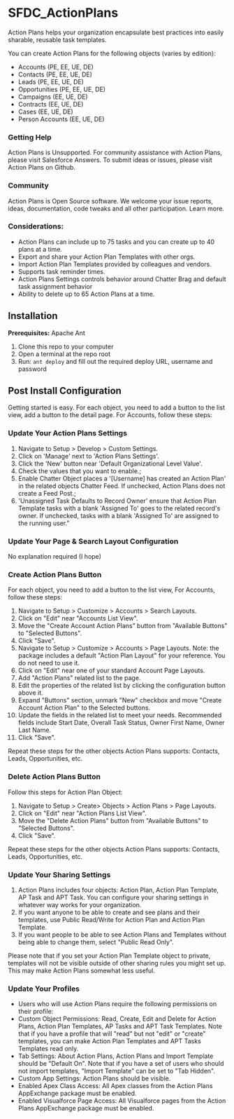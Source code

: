 SFDC_ActionPlans
================

Action Plans helps your organization encapsulate best practices into easily sharable, reusable task templates.

You can create Action Plans for the following objects (varies by edition):
  * Accounts (PE, EE, UE, DE)
  * Contacts (PE, EE, UE, DE)
  * Leads (PE, EE, UE, DE)
  * Opportunities (PE, EE, UE, DE)
  * Campaigns (EE, UE, DE)
  * Contracts (EE, UE, DE)
  * Cases (EE, UE, DE)
  * Person Accounts (EE, UE, DE)

### Getting Help
Action Plans is Unsupported. For community assistance with Action Plans, please visit Salesforce Answers. To submit ideas or issues, please visit Action Plans on Github.

### Community
Action Plans is Open Source software. We welcome your issue reports, ideas, documentation, code tweaks and all other participation. Learn more.

### Considerations:
  * Action Plans can include up to 75 tasks and you can create up to 40 plans at a time.
  * Export and share your Action Plan Templates with other orgs.
  * Import Action Plan Templates provided by colleagues and vendors.
  * Supports task reminder times.
  * Action Plans Settings controls behavior around Chatter Brag and default task assignment behavior
  * Ability to delete up to 65 Action Plans at a time.


Installation
------------
<b>Prerequisites:</b> Apache Ant

  1. Clone this repo to your computer
  2. Open a terminal at the repo root
  3. Run: `ant deploy` and fill out the required deploy URL, username and password

Post Install Configuration
--------------------------

Getting started is easy. For each object, you need to add a button to the list view, add a button to the detail page. For Accounts, follow these steps:

### Update Your Action Plans Settings
  1. Navigate to Setup > Develop > Custom Settings. 
  2. Click on 'Manage' next to 'Action Plans Settings'. 
  3. Click the 'New' button near 'Default Organizational Level Value'. 
  4. Check the values that you want to enable.;
  5. Enable Chatter Object places a '[Username] has created an Action Plan' in the related objects Chatter Feed. If unchecked, Action Plans does not create a Feed Post.;
  6. 'Unassigned Task Defaults to Record Owner' ensure that Action Plan Template tasks with a blank 'Assigned To' goes to the related record's owner. If unchecked, tasks with a blank 'Assigned To' are assigned to the running user."

### Update Your Page & Search Layout Configuration
No explanation required (I hope)

### Create Action Plans Button
For each object, you need to add a button to the list view, For Accounts, follow these steps:
  1. Navigate to Setup > Customize > Accounts > Search Layouts.
  2. Click on "Edit" near "Accounts List View".
  3. Move the "Create Account Action Plans" button from "Available Buttons" to "Selected Buttons".
  4. Click "Save".
  5. Navigate to Setup > Customize > Accounts > Page Layouts. Note: the package includes a default "Action Plan Layout" for your reference. You do not need to use it.
  6. Click on "Edit" near one of your standard Account Page Layouts.
  7. Add "Action Plans" related list to the page.
  8. Edit the properties of the related list by clicking the configuration button above it.
  9. Expand "Buttons" section, unmark "New" checkbox and move "Create Account Action Plan" to the Selected buttons.
  10. Update the fields in the related list to meet your needs. Recommended fields include Start Date, Overall Task Status, Owner First Name, Owner Last Name.
  11. Click "Save".

Repeat these steps for the other objects Action Plans supports: Contacts, Leads, Opportunities, etc.

### Delete Action Plans Button
Follow this steps for Action Plan Object:
  1. Navigate to Setup > Create> Objects > Action Plans > Page Layouts.
  2. Click on "Edit" near "Action Plans List View".
  3. Move the "Delete Action Plans" button from "Available Buttons" to "Selected Buttons".
  4. Click "Save".

Repeat these steps for the other objects Action Plans supports: Contacts, Leads, Opportunities, etc.

### Update Your Sharing Settings
  1. Action Plans includes four objects: Action Plan, Action Plan Template, AP Task and APT Task. You can configure your sharing settings in whatever way works for your organization.
  2. If you want anyone to be able to create and see plans and their templates, use Public Read/Write for Action Plan and Action Plan Template.
  3. If you want people to be able to see Action Plans and Templates without being able to change them, select "Public Read Only".

Please note that if you set your Action Plan Template object to private, templates will not be visible outside of other sharing rules you might set up. This may make Action Plans somewhat less useful.


### Update Your Profiles
  * Users who will use Action Plans require the following permissions on their profile:
  * Custom Object Permissions: Read, Create, Edit and Delete for Action Plans, Action Plan Templates, AP Tasks and APT Task Templates. Note that if you have a profile that will "read" but not "edit" or "create" templates, you can make Action Plan Templates and APT Tasks Templates read only.
  * Tab Settings: About Action Plans, Action Plans and Import Template should be "Default On". Note that if you have a set of users who should not import templates, "Import Template" can be set to "Tab Hidden".
  * Custom App Settings: Action Plans should be visible.
  * Enabled Apex Class Access: All Apex classes from the Action Plans AppExchange package must be enabled.
  * Enabled Visualforce Page Access: All Visualforce pages from the Action Plans AppExchange package must be enabled.
